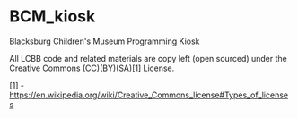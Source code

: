 # BCM_kiosk
Blacksburg Children's Museum Programming Kiosk

All LCBB code and related materials are copy left (open sourced) under the Creative Commons (CC)(BY)(SA)[1] License.

[1] - https://en.wikipedia.org/wiki/Creative_Commons_license#Types_of_licenses
